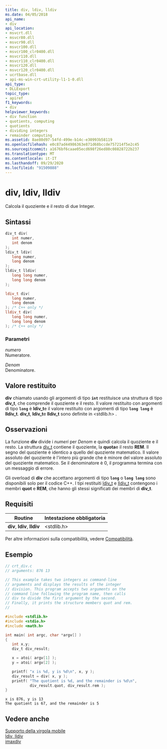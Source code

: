 ```yaml
---
title: div, ldiv, lldiv
ms.date: 04/05/2018
api_name:
- div
api_location:
- msvcrt.dll
- msvcr80.dll
- msvcr90.dll
- msvcr100.dll
- msvcr100_clr0400.dll
- msvcr110.dll
- msvcr110_clr0400.dll
- msvcr120.dll
- msvcr120_clr0400.dll
- ucrtbase.dll
- api-ms-win-crt-utility-l1-1-0.dll
api_type:
- DLLExport
topic_type:
- apiref
f1_keywords:
- div
helpviewer_keywords:
- div function
- quotients, computing
- quotients
- dividing integers
- remainder computing
ms.assetid: 8ae80d97-54fd-499e-b14c-e30993b58119
ms.openlocfilehash: e0c87ad44986363e871d68bccde757214f5e2c45
ms.sourcegitcommit: a1676bf6caae05ecd698f26ed80c08828722b237
ms.translationtype: MT
ms.contentlocale: it-IT
ms.lasthandoff: 09/29/2020
ms.locfileid: "91509888"
---
```

# <a name="div-ldiv-lldiv"></a>div, ldiv, lldiv

Calcola il quoziente e il resto di due Integer.

## <a name="syntax"></a>Sintassi

```C
div_t div(
   int numer,
   int denom
);
ldiv_t ldiv(
   long numer,
   long denom
);
lldiv_t lldiv(
   long long numer,
   long long denom
);
```

```cpp
ldiv_t div(
   long numer,
   long denom
); /* C++ only */
lldiv_t div(
   long long numer,
   long long denom
); /* C++ only */
```

### <a name="parameters"></a>Parametri

*numero*<br/>
Numeratore.

*Denom*<br/>
Denominatore.

## <a name="return-value"></a>Valore restituito

**div** chiamato usando gli argomenti di tipo **`int`** restituisce una struttura di tipo **div_t**, che comprende il quoziente e il resto. Il valore restituito con argomenti di tipo **`long`** è **ldiv_t**e il valore restituito con argomenti di tipo **`long long`** è **lldiv_t**. **div_t**, **ldiv_t**e **lldiv_t** sono definite in \<stdlib.h> .

## <a name="remarks"></a>Osservazioni

La funzione **div** divide i *numeri* per *Denom* e quindi calcola il quoziente e il resto. La struttura [div_t](../../c-runtime-library/standard-types.md) contiene il quoziente, la **quota**e il resto **REM**. Il segno del quoziente è identico a quello del quoziente matematico. Il valore assoluto del quoziente è l'intero più grande che è minore del valore assoluto del quoziente matematico. Se il denominatore è 0, il programma termina con un messaggio di errore.

Gli overload di **div** che accettano argomenti di tipo **`long`** o **`long long`** sono disponibili solo per il codice C++. I tipi restituiti [ldiv_t](../../c-runtime-library/standard-types.md) e [lldiv_t](../../c-runtime-library/standard-types.md) contengono i membri **quot** e **REM**, che hanno gli stessi significati dei membri di **div_t**.

## <a name="requirements"></a>Requisiti

|Routine|Intestazione obbligatoria|
|-------------|---------------------|
|**div**, **ldiv**, **lldiv**|\<stdlib.h>|

Per altre informazioni sulla compatibilità, vedere [Compatibilità](../../c-runtime-library/compatibility.md).

## <a name="example"></a>Esempio

```C
// crt_div.c
// arguments: 876 13

// This example takes two integers as command-line
// arguments and displays the results of the integer
// division. This program accepts two arguments on the
// command line following the program name, then calls
// div to divide the first argument by the second.
// Finally, it prints the structure members quot and rem.
//

#include <stdlib.h>
#include <stdio.h>
#include <math.h>

int main( int argc, char *argv[] )
{
   int x,y;
   div_t div_result;

   x = atoi( argv[1] );
   y = atoi( argv[2] );

   printf( "x is %d, y is %d\n", x, y );
   div_result = div( x, y );
   printf( "The quotient is %d, and the remainder is %d\n",
           div_result.quot, div_result.rem );
}
```

```Output
x is 876, y is 13
The quotient is 67, and the remainder is 5
```

## <a name="see-also"></a>Vedere anche

[Supporto della virgola mobile](../../c-runtime-library/floating-point-support.md)<br/>
[ldiv, lldiv]()<br/>
[imaxdiv](imaxdiv.md)<br/>
